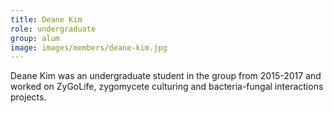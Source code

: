 ```yaml
---
title: Deane Kim
role: undergraduate
group: alum
image: images/members/deane-kim.jpg
---
```


Deane Kim was an undergraduate student in the group from 2015-2017 and worked on ZyGoLife, zygomycete culturing and bacteria-fungal interactions projects.
